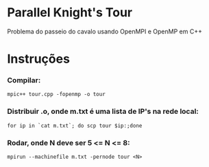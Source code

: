 # Parallel Knight's Tour
Problema do passeio do cavalo usando OpenMPI e OpenMP em C++

# Instruções

### Compilar:
```
mpic++ tour.cpp -fopenmp -o tour
```
### Distribuir .o, onde m.txt é uma lista de IP's na rede local:
```
for ip in `cat m.txt`; do scp tour $ip:;done
```

### Rodar, onde N deve ser 5 <= N <= 8:
```
mpirun --machinefile m.txt -pernode tour <N>
```
